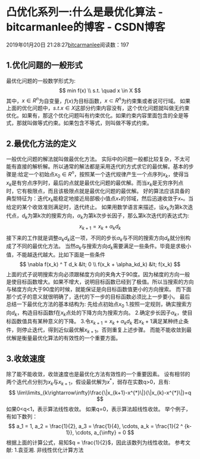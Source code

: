 
# 凸优化系列一:什么是最优化算法 - bitcarmanlee的博客 - CSDN博客


2019年01月20日 21:28:27[bitcarmanlee](https://me.csdn.net/bitcarmanlee)阅读数：197



## 1.优化问题的一般形式
最优化问题的一般数学形式为:
$$
min f(x) \\
s.t. \quad x \in X
$$
其中，$x \in R^n$为自变量，$f(x)$为目标函数，$x \subset R^n$为约束集或者说可行域。
如果上面的优化问题中，$s.t. x \in X$这部分约束内容没有，这个优化问题就叫做无约束优化。如果有，那这个优化问题叫有约束优化。如果约束内容里面包含的全是等式，那就叫做等式约束。如果包含不等式，则叫做不等式约束。
## 2.最优化方法的定义
一般优化问题的解法就叫做最优化方法。
实际中的问题一般都比较复杂，不太可能有直接的解析解。所以通常的解法都是采用迭代的方式求它的最优解。基本的步骤是:给定一个初始点$x_0 \in R^n$，按照某一个迭代规律产生一个点序列$x_k$，使得当$x_k$是有穷点序列时，最后的点就是最优化问题的最优解。而当$x_k$是无穷序列点时，它有极限点，而且该极限点就是最优化问题的最优解。
好的算法应该具备的典型特征为：迭代$x_k$能稳定地接近局部极小值点$x_*$的邻域，然后迅速收敛于$x_*$。当给定的某个收敛准则满足时，迭代终止。
如果用数学语言来描述，设$x_k$为第k次迭代点，$d_k$为第k次的搜索方向，$\alpha_k$为第k次步长因子，那么第k次迭代的表达式为:
$$
x_{k + 1} = x_k + \alpha_kd_k
$$
接下来的工作就是调整$\alpha_kd_k$这一项，不同的步长$\alpha_k$与不同的搜索方向$d_k$就分别构成了不同的最优化方法。
当然$\alpha_k$与搜索方向$d_k$需要满足一些条件。毕竟是求极小值，不能越迭代越大。比如下面是一些条件
$$
\nabla f(x_k) ^ T d_k &lt; 0 \\
f(x_k + \alpha_kd_k) &lt; f(x_k)
$$
上面的式子说明搜索方向必须跟梯度方向的夹角大于90度。因为梯度的方向一般是使目标函数增大。如果不增大，说明目标函数已经到了极值。所以当搜索的方向与梯度方向大于90度的时候，就能保证是向目标函数值更小的方向搜索。
而下面那个式子的意义就很明确了，迭代的下一步的目标函数必须比上一步要小。
最后总结一下最优化方法的基本结构为:
先给点初始点$x_0$
1.按照一定规则，确实搜索方向$d_k$，构造目标函数f在$x_k$点处的下降方向为搜索方向。
2.确定步长因子$\alpha_k$，使目标函数值具有某种意义的下降。
3.令$x_{k + 1} = x_k + \alpha_k d_k$
若$x_k+1$满足某种终止条件，则停止迭代，得到近似最优解$x_{k + 1}$。否则重复上述步骤。
而能不能收敛到最优解是衡量最优化算法的有效性的一个重要方面。
## 3.收敛速度
除了能不能收敛，收敛速度也是最优化方法有效性的一个重要因素。
设有相邻的两个迭代点分别为$x_k$与$x_{k+1}$，假设最优解为$x^*$，弱存在实数q>0，且有:
$$
\lim\limits_{k\rightarrow\infty}\frac{\|x_{k+1}-x^{*}\|}{\|x_{k}-x^{*}\|}=q
$$
如果0<q<1，表示算法线性收敛。
如果q=0，表示算法超线性收敛。
举个例子，有如下数列：
$$
a_1 = 1, a_2 = \frac{1}{2},  a_3 = \frac{1}{4}, \cdots, a_k = \frac{1}{2 ^ {k-1}}, \cdots, a_{\infty} = 0
$$
根据上面的计算公式，易知$q = \frac{1}{2}$，因此该数列为线性收敛。
参考文献:
1.袁亚湘. 非线性优化计算方法

